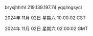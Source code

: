 brysjhhrhl 219.139.197.74 yqqlmgsycl

2024年 11月 02日 星期六 10:00:02 CST

2024年 11月 02日 星期六 02:00:02 GMT
